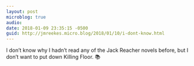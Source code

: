 ```yaml
---
layout: post
microblog: true
audio: 
date: 2018-01-09 23:35:15 -0500
guid: http://jmreekes.micro.blog/2018/01/10/i-dont-know.html
---
```

I don’t know why I hadn’t read any of the Jack Reacher novels before, but I don’t want to put down Killing Floor. 📚

